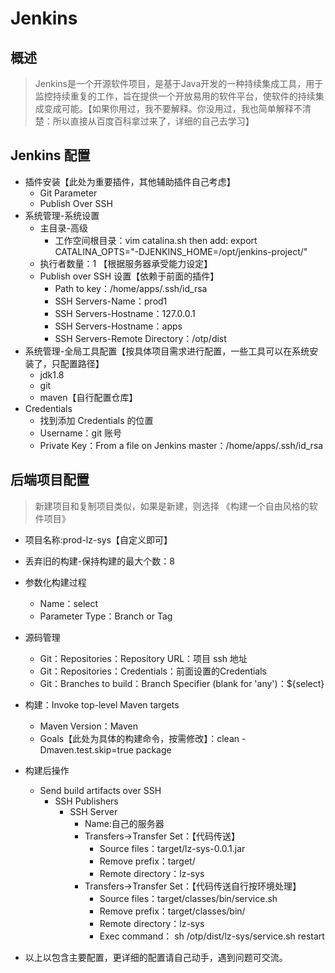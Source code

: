 # Jenkins

## 概述
> Jenkins是一个开源软件项目，是基于Java开发的一种持续集成工具，用于监控持续重复的工作，旨在提供一个开放易用的软件平台，使软件的持续集成变成可能。【如果你用过，我不要解释。你没用过，我也简单解释不清楚：所以直接从百度百科拿过来了，详细的自己去学习】


## Jenkins 配置
- 插件安装【此处为重要插件，其他辅助插件自己考虑】
  - Git Parameter
  - Publish Over SSH
- 系统管理-系统设置
  - 主目录-高级
    - 工作空间根目录：vim catalina.sh  then add:  export CATALINA_OPTS="-DJENKINS_HOME=/opt/jenkins-project/"
  - 执行者数量：1 【根据服务器承受能力设定】
  - Publish over SSH 设置【依赖于前面的插件】
    - Path to key：/home/apps/.ssh/id_rsa
    - SSH Servers-Name：prod1
    - SSH Servers-Hostname：127.0.0.1
    - SSH Servers-Hostname：apps
    - SSH Servers-Remote Directory：/otp/dist
- 系统管理-全局工具配置【按具体项目需求进行配置，一些工具可以在系统安装了，只配置路径】
  - jdk1.8
  - git
  - maven【自行配置仓库】
- Credentials
  - 找到添加 Credentials 的位置
  - Username：git 账号
  - Private Key：From a file on Jenkins master：/home/apps/.ssh/id_rsa

## 后端项目配置
> 新建项目和复制项目类似，如果是新建，则选择 《构建一个自由风格的软件项目》

- 项目名称:prod-lz-sys【自定义即可】
- 丢弃旧的构建-保持构建的最大个数：8
- 参数化构建过程
  - Name：select
  - Parameter Type：Branch or Tag
- 源码管理
  - Git：Repositories：Repository URL：项目 ssh 地址
  - Git：Repositories：Credentials：前面设置的Credentials
  - Git：Branches to build：Branch Specifier (blank for 'any')：${select}
- 构建：Invoke top-level Maven targets
  - Maven Version：Maven
  - Goals【此处为具体的构建命令，按需修改】：clean -Dmaven.test.skip=true package
- 构建后操作
  - Send build artifacts over SSH
    - SSH Publishers
      - SSH Server
        - Name:自己的服务器
        - Transfers->Transfer Set：【代码传送】
          - Source files：target/lz-sys-0.0.1.jar
          - Remove prefix：target/
          - Remote directory：lz-sys
        - Transfers->Transfer Set：【代码传送自行按环境处理】
          - Source files：target/classes/bin/service.sh
          - Remove prefix：target/classes/bin/
          - Remote directory：lz-sys
          - Exec command： sh /otp/dist/lz-sys/service.sh restart
  
- 以上以包含主要配置，更详细的配置请自己动手，遇到问题可交流。